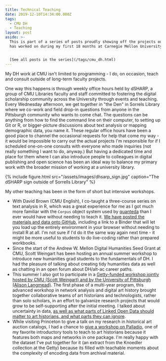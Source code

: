 ```yaml
---
title: Technical Teaching
date: 2019-12-10T14:34:00.000Z
tags:
  - CMU DH
  - Teaching
layout: post
aside: >-
  This is part of a series of posts proudly showing off the projects our team
  has worked on during my first 18 months at Carnegie Mellon University.


  [See all posts in the series](/tags/cmu_dh.html)
---
```


My DH work at CMU isn't limited to programming - I do, on occasion, teach and consult outside of long-term faculty projects.

One way this happens is through weekly office hours held by dSHARP, a group of CMU Libraries faculty and staff committed to fostering the digital scholarship community across the University through events and teaching.
Every Wednesday afternoon, we get together in "the Den" in Sorrels Library where we co-work and field drop-in questions from anyone in the Pittsburgh community who wants to come chat.
The questions can be anything from how to find the command line on their computer, to setting up Git or R, or bigger-picture discussions about text analysis or mapping demographic data, you name it.
These regular office hours have been a good place to channel the occasional requests for help that come my way - it would be impossible to carry out the actual projects I'm responsible for if I scheduled one-on-one consults with everyone who made inquiries (not really something I want to do, anyway.)
But having a dedicated time and place for them where I can also introduce people to colleagues in digital publishing and open science has been an ideal way to balance my primary work with the broader mission of working at a university library.

{% include figure.html src="/assets/images/dhsarp_sign.jpg" caption="The dSHARP sign outside of Sorrells Library" %}

My other teaching has been in the form of short but intensive workshops.

- With David Brown (CMU English), I co-taught a three-course series on text analysis in R, which was a great experience for me as I got much more familiar with the `Corpus` object system used by [quanteda](https://quanteda.io/) than I ever would have without needing to teach it. [We have posted the materials and data onto GitHub](https://github.com/browndw/cmu_workshop), including a link to a Binder that will let you load up the entirely environment in your browser without needing to install R at all. I'm not sure if I'd do it the same way again next time - it might be more useful to students to do live-coding rather than prepared workbooks.
- Since the start of the Andrew W. Mellon Digital Humanities Seed Grant at CMU, Scott Weingart has been hosting an annual summer workshop to introduce new humanities grad students to the fundamentals of DH. I had the pleasure of talking about creating tidy humanities data as well as chatting in an open forum about DH/alt-ac career paths.
- This summer I also got to participate in a [Getty-funded workshop jointly hosted by CMU (Scott Weingart) and by the University of Pittsburgh (Alison Langmead)](https://sites.haa.pitt.edu/na-dah/). The first phase of a multi-year program, this advanced workshop in network analysis and digital art history brought together collaborative teams of art historians and technologists, rather than solo scholars, in an effort to galvanize research projects that would grow to be self-supporting after the initial meeting. I talked about uncertainty in data, [as well as what parts of Linked Open Data should matter to art historians, and what parts they can ignore](https://doi.org/10.1184/R1/11325704.v1).
- While visiting Princeton to give a talk on my research in historical art auction catalogs, I had a chance to [give a workshop on Palladio](https://matthewlincoln.net/mapping-knoedler-palladio/), one of my favorite introductory tools to teach to art historians because it features both maps and networks in one package. I'm really happy with the dataset I've put together for it (an extract from the Knoedler collection at the Getty) because its filled with teachable moments about the complexity of encoding data from archival material.
